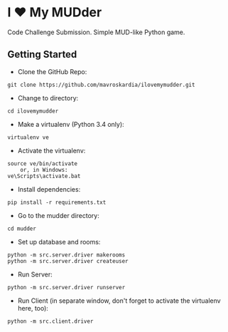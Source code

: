 I ♥ My MUDder
=============

Code Challenge Submission. Simple MUD-like Python game.

Getting Started
---------------
* Clone the GitHub Repo:
```
git clone https://github.com/mavroskardia/ilovemymudder.git
```
* Change to directory:
```
cd ilovemymudder
```
* Make a virtualenv (Python 3.4 only):
```
virtualenv ve
```
* Activate the virtualenv:
```
source ve/bin/activate
	or, in Windows:
ve\Scripts\activate.bat
```
* Install dependencies:
```
pip install -r requirements.txt
```
* Go to the mudder directory:
```
cd mudder
```
* Set up database and rooms:
```
python -m src.server.driver makerooms
python -m src.server.driver createuser
```
* Run Server:
```
python -m src.server.driver runserver
```
* Run Client (in separate window, don't forget to activate the virtualenv here, too):
```
python -m src.client.driver
```
